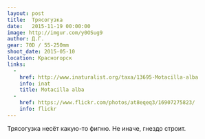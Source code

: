 ```yaml
---
layout: post
title:  Трясогузка
date:   2015-11-19 00:00:00
image: http://imgur.com/y0OSug9
author: Д.Г.
gear: 70D / 55-250mm
shoot_date: 2015-05-10
location: Красногорск
links:
  -
    href: http://www.inaturalist.org/taxa/13695-Motacilla-alba
    info: inat
    title: Motacilla alba
  -
    href: https://www.flickr.com/photos/at8eqeq3/16907275823/
    info: flickr
---
```


Трясогузка несёт какую-то фигню. Не иначе, гнездо строит.
